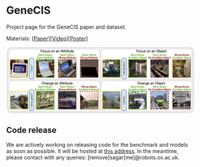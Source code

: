 # GeneCIS
Project page for the GeneCIS paper and dataset.

Materials: [[Paper]()][[Video]()][[Poster]()]

![Illustration of tasks in the GeneCIS benchmark](genecis.jpg)

## Code release

We are actively working on releasing code for the benchmark and models as soon as possible. It will be hosted at [this address](https://github.com/facebookresearch/genecis). In the meantime, please contact with any queries: [remove]sagar[me]@robots.ox.ac.uk.
